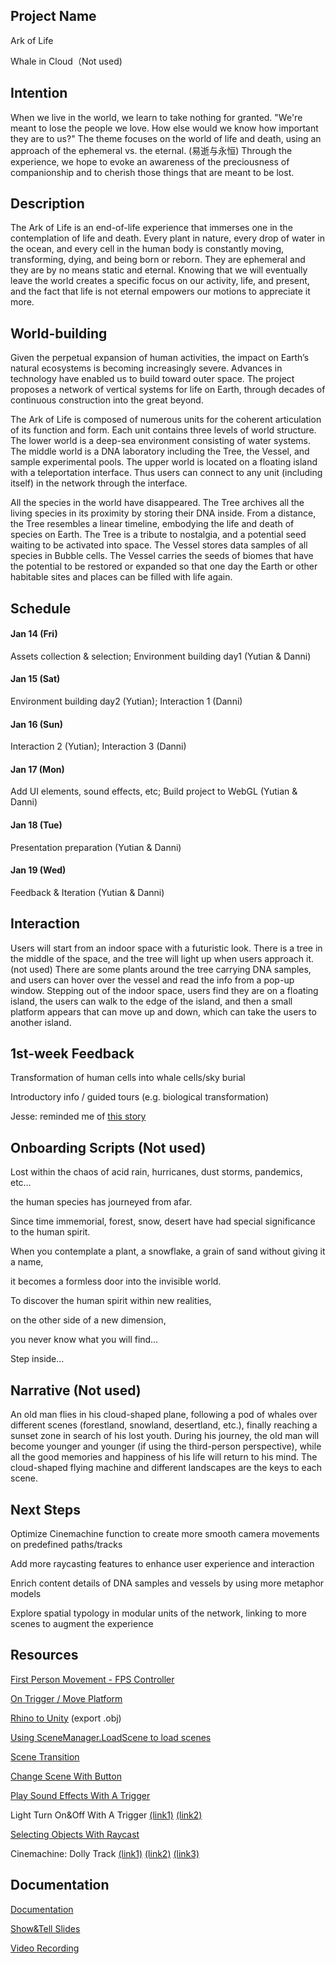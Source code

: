 ## Project Name

Ark of Life

Whale in Cloud（Not used) 


## Intention

When we live in the world, we learn to take nothing for granted. "We're meant to lose the people we love. How else would we know how important they are to us?" The theme focuses on the world of life and death, using an approach of the ephemeral vs. the eternal. (易逝与永恒) Through the experience, we hope to evoke an awareness of the preciousness of companionship and to cherish those things that are meant to be lost.


## Description

The Ark of Life is an end-of-life experience that immerses one in the contemplation of life and death. Every plant in nature, every drop of water in the ocean, and every cell in the human body is constantly moving, transforming, dying, and being born or reborn. They are ephemeral and they are by no means static and eternal. Knowing that we will eventually leave the world creates a specific focus on our activity, life, and present, and the fact that life is not eternal empowers our motions to appreciate it more.


## World-building

Given the perpetual expansion of human activities, the impact on Earth’s natural ecosystems is becoming increasingly severe. Advances in technology have enabled us to build toward outer space. The project proposes a network of vertical systems for life on Earth, through decades of continuous construction into the great beyond.

The Ark of Life is composed of numerous units for the coherent articulation of its function and form. Each unit contains three levels of world structure. The lower world is a deep-sea environment consisting of water systems. The middle world is a DNA laboratory including the Tree, the Vessel, and sample experimental pools. The upper world is located on a floating island with a teleportation interface. Thus users can connect to any unit (including itself) in the network through the interface.

All the species in the world have disappeared. The Tree archives all the living species in its proximity by storing their DNA inside. From a distance, the Tree resembles a linear timeline, embodying the life and death of species on Earth. The Tree is a tribute to nostalgia, and a potential seed waiting to be activated into space. The Vessel stores data samples of all species in Bubble cells. The Vessel carries the seeds of biomes that have the potential to be restored or expanded so that one day the Earth or other habitable sites and places can be filled with life again.


## Schedule

#### Jan 14 (Fri)

Assets collection & selection; Environment building day1 (Yutian & Danni)

#### Jan 15 (Sat)

Environment building day2 (Yutian); Interaction 1 (Danni)

#### Jan 16 (Sun)

Interaction 2 (Yutian); Interaction 3 (Danni)

#### Jan 17 (Mon)

Add UI elements, sound effects, etc; Build project to WebGL (Yutian & Danni)

#### Jan 18 (Tue)

Presentation preparation (Yutian & Danni)

#### Jan 19 (Wed)

Feedback & Iteration (Yutian & Danni)


## Interaction

Users will start from an indoor space with a futuristic look. There is a tree in the middle of the space, and the tree will light up when users approach it. (not used) There are some plants around the tree carrying DNA samples, and users can hover over the vessel and read the info from a pop-up window. Stepping out of the indoor space, users find they are on a floating island, the users can walk to the edge of the island, and then a small platform appears that can move up and down, which can take the users to another island.


## 1st-week Feedback

Transformation of human cells into whale cells/sky burial

Introductory info / guided tours (e.g. biological transformation)

Jesse: reminded me of [this story](https://en.wikipedia.org/wiki/Aiyoku_no_Eustia)


## Onboarding Scripts (Not used)

Lost within the chaos of acid rain, hurricanes, dust storms, pandemics, etc…

the human species has journeyed from afar.

Since time immemorial, forest, snow, desert have had special significance to the human spirit.

When you contemplate a plant, a snowflake, a grain of sand without giving it a name,

it becomes a formless door into the invisible world.

To discover the human spirit within new realities,

on the other side of a new dimension,

you never know what you will find…

Step inside…


## Narrative (Not used)

An old man flies in his cloud-shaped plane, following a pod of whales over different scenes (forestland, snowland, desertland, etc.), finally reaching a sunset zone in search of his lost youth. During his journey, the old man will become younger and younger (if using the third-person perspective), while all the good memories and happiness of his life will return to his mind. The cloud-shaped flying machine and different landscapes are the keys to each scene.


## Next Steps

Optimize Cinemachine function to create more smooth camera movements on predefined paths/tracks

Add more raycasting features to enhance user experience and interaction

Enrich content details of DNA samples and vessels by using more metaphor models

Explore spatial typology in modular units of the network, linking to more scenes to augment the experience


## Resources

[First Person Movement - FPS Controller](https://www.youtube.com/watch?v=_QajrabyTJc)

[On Trigger / Move Platform](https://youtu.be/5GWj2LS4d8s)

[Rhino to Unity](https://www.youtube.com/watch?v=HmG1zvhfjuQ) (export .obj)

[Using SceneManager.LoadScene to load scenes](https://www.youtube.com/watch?v=FGVEHzmkAck)

[Scene Transition](https://www.youtube.com/watch?v=Qd2em_ts5vs)

[Change Scene With Button](https://www.youtube.com/watch?v=05OfmBIf5os)

[Play Sound Effects With A Trigger](https://www.youtube.com/watch?v=qGAsgIJ-c38)

Light Turn On&Off With A Trigger [(link1)](https://www.youtube.com/watch?v=1u-wfvufvvE) [(link2)](https://www.youtube.com/watch?v=FhMuL70xLus)

[Selecting Objects With Raycast](https://www.youtube.com/watch?v=_yf5vzZ2sYE)

Cinemachine: Dolly Track [(link1)](https://www.youtube.com/watch?v=q1BFSou09fE) [(link2)](https://www.youtube.com/watch?v=C6MD_eI8c14) [(link3)](https://www.youtube.com/watch?v=we4CGmkPQ6Q)


## Documentation

[Documentation](https://danniwang.org/ima/ark-of-life)

[Show&Tell Slides](https://docs.google.com/presentation/d/19L16s0U4jcGTI6ORdcjqHvqGnVBHNNDJHHtAGkBgAEo/edit?usp=sharing)

[Video Recording](https://drive.google.com/file/d/1-s8CcsszaLM29PnAOcgGKp_344ih1KT3/view?usp=sharing)
